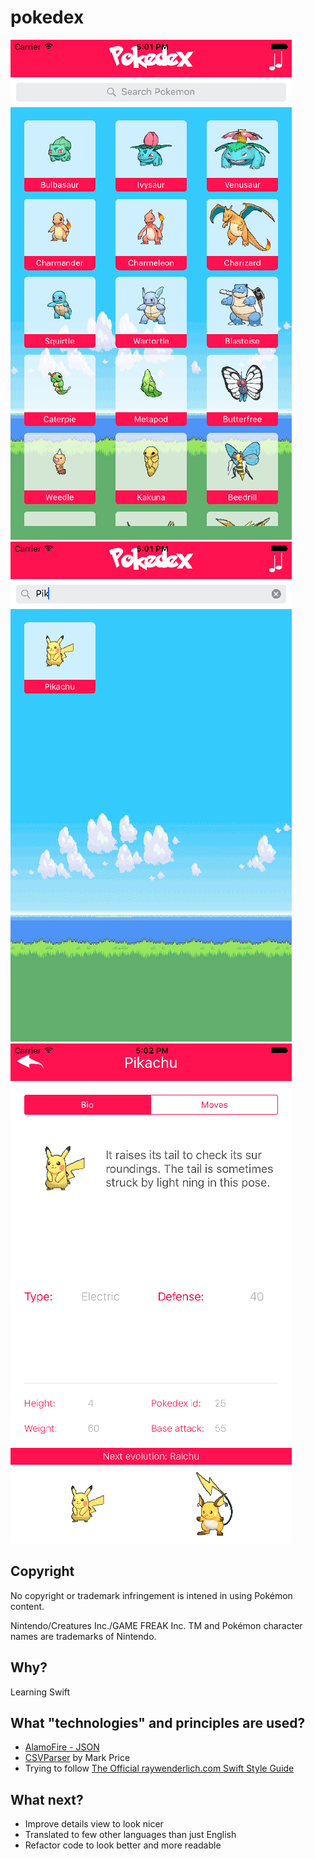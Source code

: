 # pokedex

![Main](/screenshots/main.png?raw=true "Main-screen")
![Filtered](/screenshots/searchFilter.png?raw=true "Filtered by search")
![Details](/screenshots/details.png?raw=true "Details-screen")

## Copyright ##
No copyright or trademark infringement is intened in using Pokémon content.

Nintendo/Creatures Inc./GAME FREAK Inc. TM and Pokémon character names are trademarks of Nintendo.

## Why? ##
Learning Swift

## What "technologies" and principles are used? ##
* [AlamoFire - JSON](https://github.com/Alamofire/Alamofire)
* [CSVParser](https://github.com/spentak/csvswift) by Mark Price
* Trying to follow [The Official raywenderlich.com Swift Style Guide](https://github.com/raywenderlich/swift-style-guide)

## What next? ##
* Improve details view to look nicer
* Translated to few other languages than just English
* Refactor code to look better and more readable